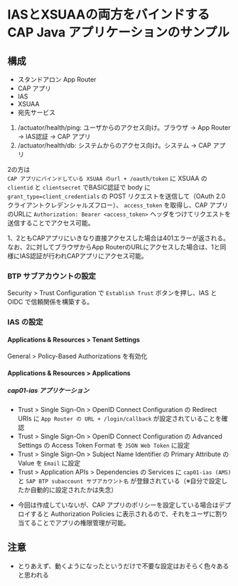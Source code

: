 # IASとXSUAAの両方をバインドするCAP Java アプリケーションのサンプル

## 構成

- スタンドアロン App Router
- CAP アプリ
- IAS
- XSUAA
- 宛先サービス

1. /actuator/health/ping: ユーザからのアクセス向け。ブラウザ -> App Router -> IAS認証 -> CAP アプリ  
2. /actuator/health/db: システムからのアクセス向け。システム -> CAP アプリ  

2の方は  
`CAP アプリにバインドしている XSUAA のurl + /oauth/token` に XSUAA の `clientid` と `clientsecret` でBASIC認証で body に `grant_type=client_credentials` の POST リクエストを送信して（OAuth 2.0 クライアントクレデンシャルズフロー）、 `access_token` を取得し、CAP アプリのURLに `Authorization: Bearer <access_token>` ヘッダをつけてリクエストを送信することでアクセス可能。  

1、2ともCAPアプリにいきなり直接アクセスした場合は401エラーが返される。  
なお、2に対してブラウザからApp RouterのURLにアクセスした場合は、1と同様にIAS認証が行われCAPアプリにアクセス可能。  

### BTP サブアカウントの設定

Security > Trust Configuration で `Establish Trust` ボタンを押し、IAS と OIDC で信頼関係を構築する。

### IAS の設定

#### Applications & Resources > Tenant Settings

General > Policy-Based Authorizations を有効化

#### Applications & Resources > Applications

##### cap01-ias アプリケーション

- Trust > Single Sign-On > OpenID Connect Configuration の Redirect URIs に `App Router の URL + /login/callback` が設定されていることを確認
- Trust > Single Sign-On > OpenID Connect Configuration の Advanced Settings の Access Token Format を `JSON Web Token` に設定
- Trust > Single Sign-On > Subject Name Identifier の Primary Attribute の Value を `Email` に設定
- Trust > Application APIs > Dependencies の Services に `cap01-ias (AMS)` と `SAP BTP subaccount サブアカウント名` が登録されている（※自分で設定したか自動的に設定されたかは失念）

* 今回は作成していないが、CAP アプリのポリシーを設定している場合はデプロイすると Authorization Policies に表示されるので、それをユーザに割り当てることでアプリの権限管理が可能。

## 注意

- とりあえず、動くようになったというだけで不要な設定はおそらく色々あると思われる

